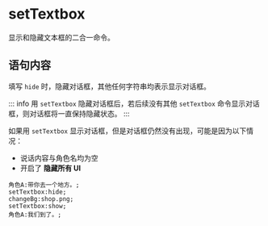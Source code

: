 # setTextbox

显示和隐藏文本框的二合一命令。

## 语句内容

填写 `hide` 时，隐藏对话框，其他任何字符串均表示显示对话框。

::: info
用 `setTextbox` 隐藏对话框后，若后续没有其他 `setTextbox` 命令显示对话框，则对话框将一直保持隐藏状态。
:::

如果用 `setTextbox` 显示对话框，但是对话框仍然没有出现，可能是因为以下情况：
- 说话内容与角色名均为空
- 开启了 __隐藏所有 UI__

```webgal
角色A:带你去一个地方。;
setTextbox:hide;
changeBg:shop.png;
setTextbox:show;
角色A:我们到了。;
```
